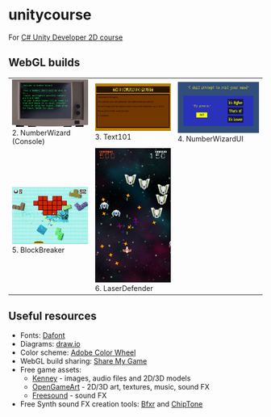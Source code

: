 # unitycourse
For [C# Unity Developer 2D course](https://www.udemy.com/unitycourse/)

## WebGL builds
<table>
  <tr>
    <td><a href="https://runninglvlan.github.io/unitycourse/02-NumberWizard/"><img src="/docs/02-NumberWizard/thumbnail.png" /></a><br>2. NumberWizard (Console)</td>
    <td><a href="https://runninglvlan.github.io/unitycourse/03-Text101/"><img src="/docs/03-Text101/thumbnail.png" /></a><br>3. Text101</td>
    <td><a href="https://runninglvlan.github.io/unitycourse/04-NumberWizardUI/"><img src="/docs/04-NumberWizardUI/thumbnail.png" /></a><br>4. NumberWizardUI</td>
  </tr>
  <tr>
    <td><a href="https://runninglvlan.github.io/unitycourse/05-BlockBreaker/"><img src="/docs/05-BlockBreaker/thumbnail.png" /></a><br>5. BlockBreaker</td>
    <td><a href="https://runninglvlan.github.io/unitycourse/06-LaserDefender/"><img src="/docs/06-LaserDefender/thumbnail.png" /></a><br>6. LaserDefender</td>
    <td></td>
  </tr>
</table>

## Useful resources
- Fonts: [Dafont](https://www.dafont.com/)
- Diagrams: [draw.io](https://www.draw.io/)
- Color scheme: [Adobe Color Wheel](https://color.adobe.com/create/color-wheel/)
- WebGL build sharing: [Share My Game](http://www.sharemygame.com/)
- Free game assets:
  - [Kenney](https://kenney.nl/assets) - images, audio files and 2D/3D models
  - [OpenGameArt](https://opengameart.org/) - 2D/3D art, textures, music, sound FX
  - [Freesound](https://freesound.org/) - sound FX
- Free Synth sound FX creation tools: [Bfxr](https://www.bfxr.net/) and [ChipTone](http://sfbgames.com/chiptone/)
